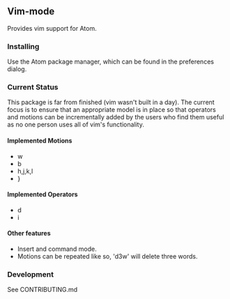 ## Vim-mode

Provides vim support for Atom.

### Installing

Use the Atom package manager, which can be found in the preferences
dialog.

### Current Status

This package is far from finished (vim wasn't built in a day). The
current focus is to ensure that an appropriate model is in place so that
operators and motions can be incrementally added by the users who find
them useful as no one person uses all of vim's functionality.

#### Implemented Motions

* w
* b
* h,j,k,l
* }

#### Implemented Operators

* d
* i

#### Other features

* Insert and command mode.
* Motions can be repeated like so, 'd3w' will delete three words.

### Development

See CONTRIBUTING.md
